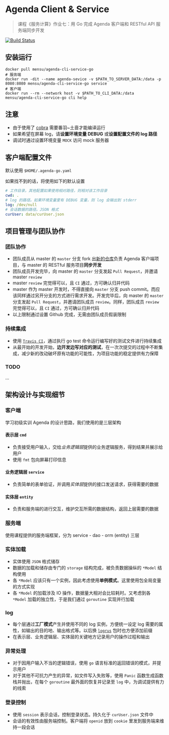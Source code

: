 # Agenda Client & Service

> 课程《服务计算》作业七：用 Go 完成 Agenda 客户端和 RESTful API 服务端同步开发

[![Build Status](https://travis-ci.org/Mensu/Agenda-cli-service-Go.svg?branch=master)](https://travis-ci.org/Mensu/Agenda-cli-service-Go)

## 安装运行

```
docker pull mensu/agenda-cli-service-go
# 服务端
docker run -dit --name agenda-sevice -v $PATH_TO_SERVER_DATA:/data -p 8080:8080 mensu/agenda-cli-service-go service
# 客户端
docker run --rm --network host -v $PATH_TO_CLI_DATA:/data mensu/agenda-cli-service-go cli help
```

## 注意

- 由于使用了 [cobra](github.com/spf13/cobra) 需要番羽~土啬才能编译运行
- 如果希望在屏幕 log，请**设置环境变量 DEBUG** 或**设置配置文件的 log 路径**
- 调试时通过设置环境变量 ``MOCK`` 访问 mock 服务器

## 客户端配置文件

默认使用 ``$HOME/.agenda-go.yaml``

如果找不到的话，将使用如下的默认设置

```yaml
# 工作目录。其他配置如果使用相对路径，则相对该工作目录
cwd: .
# log 的路径。如果环境变量里有 DEBUG 变量，则 log 会输出到 stderr
log: /dev/null
# 会话数据的路径。JSON 格式
curUser: data/curUser.json

```

## 项目管理与团队协作

### 团队协作

- 团队成员从 master 的 ``master`` 分支 fork 出[新的仓库](https://github.com/pfjhyyj/Agenda-cli-service-go)负责 Agenda 客户端项目，与 master 的 RESTful 服务项目**同步开发**
- 团队成员开发完毕，向 master 的 ``master`` 分支发起 ``Pull Request``，并邀请 master ``review``
- master ``review`` 完觉得可以，且 ``CI`` 通过，方可确认归并代码
- master 作为 master 开发时，不得直接向 ``master`` 分支 push commit。而应该同样通过另开分支的方式进行需求开发。开发完毕后，向 master 的 ``master`` 分支发起 ``Pull Request``，并邀请团队成员 ``review``。同样，团队成员 ``review`` 完觉得可以，且 ``CI`` 通过，方可确认归并代码
- 以上限制通过设置 Github 完成，无需由团队成员假装限制

### 持续集成

- 使用 [``Travis CI``](https://travis-ci.org/Mensu/Agenda-Go)，通过执行 go test 命令运行编写好的测试文件进行持续集成
- 从最开始的开发开始，**边开发边写对应的测试**，在一次次提交的过程中不断集成，减少新的改动破坏原有功能的可能性，为项目功能的稳定提供有力保障

### TODO

...

## 架构设计与实现细节

### 客户端

学习初级实训 Agenda 的设计思路，我们使用的是三层架构

#### 表示层 ``cmd``

- 负责接受用户输入，交给*业务逻辑层*提供的业务逻辑服务，得到结果并展示给用户
- 使用 ``fmt`` 包向屏幕打印信息

#### 业务逻辑层 ``service``

- 负责简单的表单验证，并调用*实体层*提供的接口发送请求，获得需要的数据

#### 实体层 ``entity``

- 负责和服务端的进行交互，维护交互所需的数据结构，返回上层需要的数据

### 服务端

使用课程提供的服务端框架，分为 service - dao - orm (entity) 三层

### 实体加载

- 实体使用 ``JSON`` 格式储存
- 数据的加载和储存由专门的 ``storage`` 结构完成，被负责数据操纵的 ``*Model`` 结构使用
- 各 ``*Model`` 应该只有一个实例，因此考虑使用**单例模式**。这里使用包全局变量的方式实现
- 各 ``*Model`` 的加载涉及 IO 操作，数据量大相对会比较耗时。又考虑到各 ``*Model`` 加载的独立性，于是我们通过 ``goroutine`` 实现并行加载

### log

- 每个层通过**工厂模式**产生并使用不同的 log 实例，方便统一设定 log 需要的属性，如输出的目的地、输出格式等。以后换 [``logrus``](https://github.com/Sirupsen/logrus) 包时也方便添加前缀
- 在表示层、业务逻辑层、实体层的关键地方记录用户的操作过程和输出

### 异常处理

- 对于因用户输入不当的逻辑错误，使用 ``go`` 语言标准的返回错误的模式，并提示用户
- 对于其他不可抗力产生的异常，如文件写入失败等，使用 ``Panic`` 函数生成函数栈并抛出，在每个 ``goroutine`` 最外面的恢复并记录至 ``log`` 中，为调试提供有力的线索

### 登录控制

- 使用 ``session`` 表示会话，控制登录状态。持久化于 ``curUser.json`` 文件中
- 会话的有效性由服务端控制。客户端将 ``openid`` 放到 ``cookie`` 里发到服务端来维持一段会话
